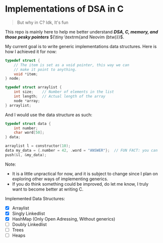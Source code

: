 # Implementations of DSA in C
> But why in C?
> Idk, It's fun

This repo is mainly here to help me better understand ***DSA, C, memory, and those pesky pointers*** ${\tiny \textrm{and Neovim (btw)}}$.

My current goal is to write generic implementations data structures. Here is how I achieved it for now:
```C
typedef struct {
    // The item is set as a void pointer, this way we can
    // make it point to anything.
    void *item;
} node;

typedef struct arraylist {
    int size;    // Number of elements in the list
    int length;  // Actual length of the array
    node *array;
} arraylist;
```
And I would use the data structure as such:
```C
typedef struct data {
    int number;
    char word[50];
} data;

arraylist l = constructor(10);
data my_data = {.number = 42, .word = "ANSWER"};  // FUN FACT: you can initialize a struct like this
push(&l, &my_data);
```
Note:
- It is a little unpractical for now, and it is subject to change since I plan on exploring other ways of implementing generics.
- If you do think something could be improved, do let me know, I truly want to become better at writing C.

Implemented Data Structures:
- [x] Arraylist
- [x] Singly Linkedlist
- [x] HashMap (Only Open Adressing, Without generics)
- [ ] Doubly Linkedlist
- [ ] Trees
- [ ] Heaps
